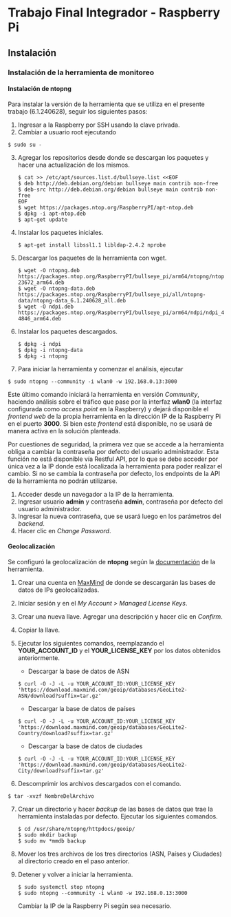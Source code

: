 # Trabajo Final Integrador - Raspberry Pi
## Instalación
### Instalación de la herramienta de monitoreo
#### Instalación de ntopng

Para instalar la versión de la herramienta que se utiliza en el presente trabajo (6.1.240628), seguir los siguientes pasos:

1. Ingresar a la Raspberry por SSH usando la clave privada.
2. Cambiar a usuario root ejecutando 
```
$ sudo su -
```
3. Agregar los repositorios desde donde se descargan los paquetes y hacer una actualización de los mismos.

    ```
    $ cat >> /etc/apt/sources.list.d/bullseye.list <<EOF
    $ deb http://deb.debian.org/debian bullseye main contrib non-free
    $ deb-src http://deb.debian.org/debian bullseye main contrib non-free
    EOF
    $ wget https://packages.ntop.org/RaspberryPI/apt-ntop.deb 
    $ dpkg -i apt-ntop.deb
    $ apt-get update 
    ```
4. Instalar los paquetes iniciales.
    ```
    $ apt-get install libssl1.1 libldap-2.4.2 nprobe
    ```
5. Descargar los paquetes de la herramienta con wget.
    ```
    $ wget -O ntopng.deb https://packages.ntop.org/RaspberryPI/bullseye_pi/arm64/ntopng/ntopng_6.1.240628-23672_arm64.deb
    $ wget -O ntopng-data.deb https://packages.ntop.org/RaspberryPI/bullseye_pi/all/ntopng-data/ntopng-data_6.1.240628_all.deb
    $ wget -O ndpi.deb https://packages.ntop.org/RaspberryPI/bullseye_pi/arm64/ndpi/ndpi_4.9.0-4846_arm64.deb
    ```
6. Instalar los paquetes descargados.
    ```
    $ dpkg -i ndpi
    $ dpkg -i ntopng-data
    $ dpkg -i ntopng
    ```
7. Para iniciar la herramienta y comenzar el análisis, ejecutar
```
$ sudo ntopng --community -i wlan0 -w 192.168.0.13:3000
```

Este último comando iniciará la herramienta en versión _Community_, haciendo análisis sobre el tráfico que pase por la interfaz **wlan0** (la interfaz configurada como _access point_ en la Raspberry) y dejará disponible el _frontend web_ de la propia herramienta en la dirección IP de la Raspberry Pi en el puerto **3000**. Si bien este _frontend_ está disponible, no se usará de manera activa en la solución planteada. 

Por cuestiones de seguridad, la primera vez que se accede a la herramienta obliga a cambiar la contraseña por defecto del usuario administrador. Esta función no está disponible vía Restful API, por lo que se debe acceder por única vez a la IP donde está localizada la herramienta para poder realizar el cambio.
Si no se cambia la contraseña por defecto, los endpoints de la API de la herramienta no podrán utilizarse.

1. Acceder desde un navegador a la IP de la herramienta.
2. Ingresar usuario **admin** y contraseña **admin**, contraseña por defecto del usuario administrador.
3. Ingresar la nueva contraseña, que se usará luego en los parámetros del _backend_.
4. Hacer clic en _Change Password_.

#### Geolocalización
Se configuró la geolocalización de **ntopng** según la [documentación](https://github.com/ntop/ntopng/blob/dev/doc/README.geolocation.md) de la herramienta.

1. Crear una cuenta en [MaxMind](https://www.maxmind.com/) de donde se descargarán las bases de datos de IPs geolocalizadas.
2. Iniciar sesión y en el _My Account > Managed License Keys_.
3. Crear una nueva llave. Agregar una descripción y hacer clic en _Confirm_.
4. Copiar la llave.
5. Ejecutar los siguientes comandos, reemplazando el **YOUR_ACCOUNT_ID** y el **YOUR_LICENSE_KEY** por los datos obtenidos anteriormente.

    * Descargar la base de datos de ASN
    ```
    $ curl -O -J -L -u YOUR_ACCOUNT_ID:YOUR_LICENSE_KEY 'https://download.maxmind.com/geoip/databases/GeoLite2-ASN/download?suffix=tar.gz'
    ```

    * Descargar la base de datos de países
    ```
    $ curl -O -J -L -u YOUR_ACCOUNT_ID:YOUR_LICENSE_KEY 'https://download.maxmind.com/geoip/databases/GeoLite2-Country/download?suffix=tar.gz'
    ```

    * Descargar la base de datos de ciudades
    ```
    $ curl -O -J -L -u YOUR_ACCOUNT_ID:YOUR_LICENSE_KEY 'https://download.maxmind.com/geoip/databases/GeoLite2-City/download?suffix=tar.gz'
    ```
6. Descomprimir los archivos descargados con el comando.
```
$ tar -xvzf NombreDelArchivo
```
7. Crear un directorio y hacer _backup_ de las bases de datos que trae la herramienta instaladas por defecto. Ejecutar los siguientes comandos.
    ```
    $ cd /usr/share/ntopng/httpdocs/geoip/
    $ sudo mkdir backup
    $ sudo mv *mmdb backup
    ```
8. Mover los tres archivos de los tres directorios (ASN, Países y Ciudades) al directorio creado en el paso anterior.
9. Detener y volver a iniciar la herramienta.
    ```
    $ sudo systemctl stop ntopng
    $ sudo ntopng --community -i wlan0 -w 192.168.0.13:3000
    ```
    
    Cambiar la IP de la Raspberry Pi según sea necesario.